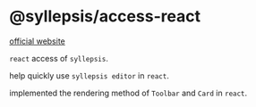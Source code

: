 # @syllepsis/access-react

[official website](https://bytedance.github.io/syllepsis/)

`react` access of `syllepsis`.

help quickly use `syllepsis editor` in `react`.

implemented the rendering method of `Toolbar` and `Card` in `react`.

